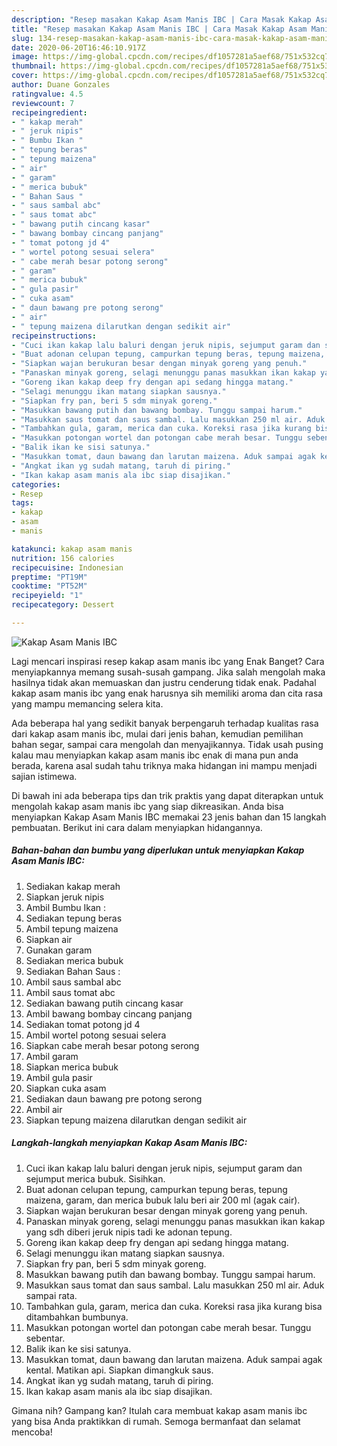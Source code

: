 ```yaml
---
description: "Resep masakan Kakap Asam Manis IBC | Cara Masak Kakap Asam Manis IBC Yang Mudah Dan Praktis"
title: "Resep masakan Kakap Asam Manis IBC | Cara Masak Kakap Asam Manis IBC Yang Mudah Dan Praktis"
slug: 134-resep-masakan-kakap-asam-manis-ibc-cara-masak-kakap-asam-manis-ibc-yang-mudah-dan-praktis
date: 2020-06-20T16:46:10.917Z
image: https://img-global.cpcdn.com/recipes/df1057281a5aef68/751x532cq70/kakap-asam-manis-ibc-foto-resep-utama.jpg
thumbnail: https://img-global.cpcdn.com/recipes/df1057281a5aef68/751x532cq70/kakap-asam-manis-ibc-foto-resep-utama.jpg
cover: https://img-global.cpcdn.com/recipes/df1057281a5aef68/751x532cq70/kakap-asam-manis-ibc-foto-resep-utama.jpg
author: Duane Gonzales
ratingvalue: 4.5
reviewcount: 7
recipeingredient:
- " kakap merah"
- " jeruk nipis"
- " Bumbu Ikan "
- " tepung beras"
- " tepung maizena"
- " air"
- " garam"
- " merica bubuk"
- " Bahan Saus "
- " saus sambal abc"
- " saus tomat abc"
- " bawang putih cincang kasar"
- " bawang bombay cincang panjang"
- " tomat potong jd 4"
- " wortel potong sesuai selera"
- " cabe merah besar potong serong"
- " garam"
- " merica bubuk"
- " gula pasir"
- " cuka asam"
- " daun bawang pre potong serong"
- " air"
- " tepung maizena dilarutkan dengan sedikit air"
recipeinstructions:
- "Cuci ikan kakap lalu baluri dengan jeruk nipis, sejumput garam dan sejumput merica bubuk. Sisihkan."
- "Buat adonan celupan tepung, campurkan tepung beras, tepung maizena, garam, dan merica bubuk lalu beri air 200 ml (agak cair)."
- "Siapkan wajan berukuran besar dengan minyak goreng yang penuh."
- "Panaskan minyak goreng, selagi menunggu panas masukkan ikan kakap yang sdh diberi jeruk nipis tadi ke adonan tepung."
- "Goreng ikan kakap deep fry dengan api sedang hingga matang."
- "Selagi menunggu ikan matang siapkan sausnya."
- "Siapkan fry pan, beri 5 sdm minyak goreng."
- "Masukkan bawang putih dan bawang bombay. Tunggu sampai harum."
- "Masukkan saus tomat dan saus sambal. Lalu masukkan 250 ml air. Aduk sampai rata."
- "Tambahkan gula, garam, merica dan cuka. Koreksi rasa jika kurang bisa ditambahkan bumbunya."
- "Masukkan potongan wortel dan potongan cabe merah besar. Tunggu sebentar."
- "Balik ikan ke sisi satunya."
- "Masukkan tomat, daun bawang dan larutan maizena. Aduk sampai agak kental. Matikan api. Siapkan dimangkuk saus."
- "Angkat ikan yg sudah matang, taruh di piring."
- "Ikan kakap asam manis ala ibc siap disajikan."
categories:
- Resep
tags:
- kakap
- asam
- manis

katakunci: kakap asam manis 
nutrition: 156 calories
recipecuisine: Indonesian
preptime: "PT19M"
cooktime: "PT52M"
recipeyield: "1"
recipecategory: Dessert

---
```



![Kakap Asam Manis IBC](https://img-global.cpcdn.com/recipes/df1057281a5aef68/751x532cq70/kakap-asam-manis-ibc-foto-resep-utama.jpg)

Lagi mencari inspirasi resep kakap asam manis ibc yang Enak Banget? Cara menyiapkannya memang susah-susah gampang. Jika salah mengolah maka hasilnya tidak akan memuaskan dan justru cenderung tidak enak. Padahal kakap asam manis ibc yang enak harusnya sih memiliki aroma dan cita rasa yang mampu memancing selera kita.

Ada beberapa hal yang sedikit banyak berpengaruh terhadap kualitas rasa dari kakap asam manis ibc, mulai dari jenis bahan, kemudian pemilihan bahan segar, sampai cara mengolah dan menyajikannya. Tidak usah pusing kalau mau menyiapkan kakap asam manis ibc enak di mana pun anda berada, karena asal sudah tahu triknya maka hidangan ini mampu menjadi sajian istimewa.




Di bawah ini ada beberapa tips dan trik praktis yang dapat diterapkan untuk mengolah kakap asam manis ibc yang siap dikreasikan. Anda bisa menyiapkan Kakap Asam Manis IBC memakai 23 jenis bahan dan 15 langkah pembuatan. Berikut ini cara dalam menyiapkan hidangannya.

<!--inarticleads1-->

##### Bahan-bahan dan bumbu yang diperlukan untuk menyiapkan Kakap Asam Manis IBC:

1. Sediakan  kakap merah
1. Siapkan  jeruk nipis
1. Ambil  Bumbu Ikan :
1. Sediakan  tepung beras
1. Ambil  tepung maizena
1. Siapkan  air
1. Gunakan  garam
1. Sediakan  merica bubuk
1. Sediakan  Bahan Saus :
1. Ambil  saus sambal abc
1. Ambil  saus tomat abc
1. Sediakan  bawang putih cincang kasar
1. Ambil  bawang bombay cincang panjang
1. Sediakan  tomat potong jd 4
1. Ambil  wortel potong sesuai selera
1. Siapkan  cabe merah besar potong serong
1. Ambil  garam
1. Siapkan  merica bubuk
1. Ambil  gula pasir
1. Siapkan  cuka asam
1. Sediakan  daun bawang pre potong serong
1. Ambil  air
1. Siapkan  tepung maizena dilarutkan dengan sedikit air




<!--inarticleads2-->

##### Langkah-langkah menyiapkan Kakap Asam Manis IBC:

1. Cuci ikan kakap lalu baluri dengan jeruk nipis, sejumput garam dan sejumput merica bubuk. Sisihkan.
1. Buat adonan celupan tepung, campurkan tepung beras, tepung maizena, garam, dan merica bubuk lalu beri air 200 ml (agak cair).
1. Siapkan wajan berukuran besar dengan minyak goreng yang penuh.
1. Panaskan minyak goreng, selagi menunggu panas masukkan ikan kakap yang sdh diberi jeruk nipis tadi ke adonan tepung.
1. Goreng ikan kakap deep fry dengan api sedang hingga matang.
1. Selagi menunggu ikan matang siapkan sausnya.
1. Siapkan fry pan, beri 5 sdm minyak goreng.
1. Masukkan bawang putih dan bawang bombay. Tunggu sampai harum.
1. Masukkan saus tomat dan saus sambal. Lalu masukkan 250 ml air. Aduk sampai rata.
1. Tambahkan gula, garam, merica dan cuka. Koreksi rasa jika kurang bisa ditambahkan bumbunya.
1. Masukkan potongan wortel dan potongan cabe merah besar. Tunggu sebentar.
1. Balik ikan ke sisi satunya.
1. Masukkan tomat, daun bawang dan larutan maizena. Aduk sampai agak kental. Matikan api. Siapkan dimangkuk saus.
1. Angkat ikan yg sudah matang, taruh di piring.
1. Ikan kakap asam manis ala ibc siap disajikan.




Gimana nih? Gampang kan? Itulah cara membuat kakap asam manis ibc yang bisa Anda praktikkan di rumah. Semoga bermanfaat dan selamat mencoba!
